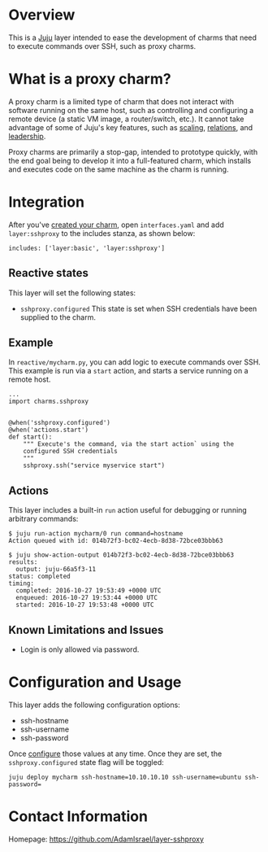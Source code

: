 # Overview

This is a [Juju] layer intended to ease the development of charms that need
to execute commands over SSH, such as proxy charms.

# What is a proxy charm?

A proxy charm is a limited type of charm that does not interact with software running on the same host, such as controlling and configuring a remote device (a static VM image, a router/switch, etc.). It cannot take advantage of some of Juju's key features, such as [scaling], [relations], and [leadership].

Proxy charms are primarily a stop-gap, intended to prototype quickly, with the end goal being to develop it into a full-featured charm, which installs and executes code on the same machine as the charm is running.

# Integration

After you've [created your charm], open `interfaces.yaml` and add
`layer:sshproxy` to the includes stanza, as shown below:
```
includes: ['layer:basic', 'layer:sshproxy']
```

## Reactive states

This layer will set the following states:

- `sshproxy.configured` This state is set when SSH credentials have been supplied to the charm.


## Example
In `reactive/mycharm.py`, you can add logic to execute commands over SSH. This
example is run via a `start` action, and starts a service running on a remote
host.
```
...
import charms.sshproxy


@when('sshproxy.configured')
@when('actions.start')
def start():
    """ Execute's the command, via the start action` using the
    configured SSH credentials
    """
    sshproxy.ssh("service myservice start")

```

## Actions
This layer includes a built-in `run` action useful for debugging or running arbitrary commands:

```
$ juju run-action mycharm/0 run command=hostname
Action queued with id: 014b72f3-bc02-4ecb-8d38-72bce03bbb63

$ juju show-action-output 014b72f3-bc02-4ecb-8d38-72bce03bbb63
results:
  output: juju-66a5f3-11
status: completed
timing:
  completed: 2016-10-27 19:53:49 +0000 UTC
  enqueued: 2016-10-27 19:53:44 +0000 UTC
  started: 2016-10-27 19:53:48 +0000 UTC

```
## Known Limitations and Issues

- Login is only allowed via password.

# Configuration and Usage

This layer adds the following configuration options:
- ssh-hostname
- ssh-username
- ssh-password

Once  [configure] those values at any time. Once they are set, the `sshproxy.configured` state flag will be toggled:

```
juju deploy mycharm ssh-hostname=10.10.10.10 ssh-username=ubuntu ssh-password=
```

# Contact Information
Homepage: https://github.com/AdamIsrael/layer-sshproxy

[Juju]: https://jujucharms.com/about
[configure]: https://jujucharms.com/docs/2.0/charms-config
[scaling]: https://jujucharms.com/docs/2.0/charms-scaling
[relations]: https://jujucharms.com/docs/2.0/charms-relations
[leadership]: https://jujucharms.com/docs/2.0/developer-leadership
[created your charm]: https://jujucharms.com/docs/2.0/developer-getting-started
